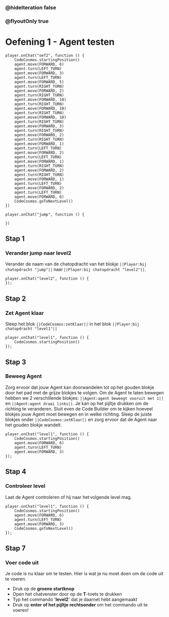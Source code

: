 ### @hideIteration false
### @flyoutOnly true
# Oefening 1 - Agent testen
```blocks
player.onChat("oef2", function () {
    CodeCosmos.startingPosition()
    agent.move(FORWARD, 6)
    agent.turn(LEFT_TURN)
    agent.move(FORWARD, 3)
    agent.turn(LEFT_TURN)
    agent.move(FORWARD, 5)
    agent.turn(RIGHT_TURN)
    agent.move(FORWARD, 2)
    agent.turn(RIGHT_TURN)
    agent.move(FORWARD, 10)
    agent.turn(RIGHT_TURN)
    agent.move(FORWARD, 10)
    agent.turn(RIGHT_TURN)
    agent.move(FORWARD, 10)
    agent.turn(RIGHT_TURN)
    agent.move(FORWARD, 3)
    agent.turn(RIGHT_TURN)
    agent.move(FORWARD, 2)
    agent.turn(RIGHT_TURN)
    agent.move(FORWARD, 1)
    agent.turn(LEFT_TURN)
    agent.move(FORWARD, 2)
    agent.turn(LEFT_TURN)
    agent.move(FORWARD, 1)
    agent.turn(RIGHT_TURN)
    agent.move(FORWARD, 2)
    agent.turn(RIGHT_TURN)
    agent.move(FORWARD, 1)
    agent.turn(LEFT_TURN)
    agent.move(FORWARD, 2)
    agent.turn(LEFT_TURN)
    agent.move(FORWARD, 6)
    CodeCosmos.goToNextLevel()
})
```

```template
player.onChat("jump", function () {

})
```

## Stap 1
### Verander jump naar level2
Verander de naam van de chatopdracht van het blokje ``||Player:bij chatopdracht "jump"||`` naar ``||Player:bij chatopdracht "level2"||``.
 ``` blocks
player.onChat("level2", function () {
});
```

## Stap 2
### Zet Agent klaar
Sleep het blok ``||CodeCosmos:zetKlaar||`` in het blok ``||Player:bij chatopdracht "level1"||``
``` blocks
player.onChat("level1", function () {
    CodeCosmos.startingPosition()
});
```

## Stap 3
### Beweeg Agent
Zorg ervoor dat jouw Agent kan doorwandelen tot op het gouden blokje door het pad met de grijze blokjes te volgen.
Om de Agent te laten bewegen hebben we 2 verschillende blokjes: ``||Agent:agent beweegt vooruit met 1||`` en ``||Agent:agent draai links||``.
Je kan op het pijltje drukken om de richting te veranderen.
Sluit even de Code Builder om te kijken hoeveel blokjes jouw Agent moet bewegen en in welke richting. 
Sleep de juiste blokjes onder ``||CodeCosmos:zetKlaar||`` en zorg ervoor dat de Agent naar het gouden blokje wandelt.
``` blocks
player.onChat("level1", function () {
    CodeCosmos.startingPosition()
    agent.move(FORWARD, 6)
    agent.turn(LEFT_TURN)
    agent.move(FORWARD, 3)
});
```

## Stap 4
### Controleer level
Laat de Agent controleren of hij naar het volgende level mag.
``` blocks
player.onChat("level1", function () {
    CodeCosmos.startingPosition()
    agent.move(FORWARD, 6)
    agent.turn(LEFT_TURN)
    agent.move(FORWARD, 3)
    CodeCosmos.goToNextLevel()
});
```

## Stap 7
### Voer code uit
Je code is nu klaar om te testen. Hier is wat je nu moet doen om de code uit te voeren.
- Druk op de **groene startknop**
- Open het chatvenster door op de **T**-toets te drukken
- Typ het commando '**level2**' dat je daarnet hebt aangemaakt
- Druk op **enter of het pijltje rechtsonder** om het commando uit te voeren!
